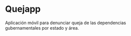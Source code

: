 # Quejapp
Aplicación móvil para denunciar queja de las dependencias gubernamentales por estado y área. 
